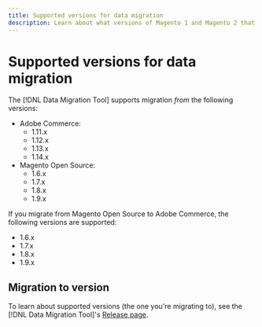 ```yaml
---
title: Supported versions for data migration
description: Learn about what versions of Magento 1 and Magento 2 that the [!DNL Data Migration Tool] supports.
---
```


# Supported versions for data migration

The [!DNL Data Migration Tool] supports migration _from_ the following versions:

* Adobe Commerce:
  * 1.11.x
  * 1.12.x
  * 1.13.x
  * 1.14.x
* Magento Open Source:
  *  1.6.x
  *  1.7.x
  *  1.8.x
  *  1.9.x

If you migrate from Magento Open Source to Adobe Commerce, the following versions are supported:

*  1.6.x
*  1.7.x
*  1.8.x
*  1.9.x

## Migration to version

To learn about supported versions (the one you're migrating to), see the [!DNL Data Migration Tool]'s [Release page](https://github.com/magento/data-migration-tool/releases).
